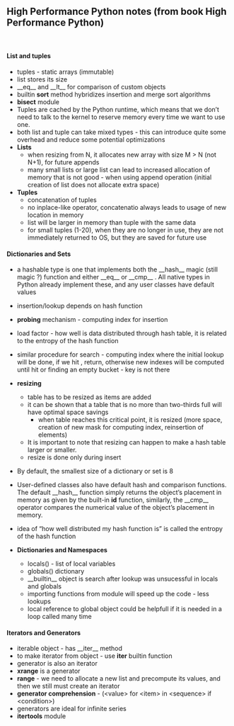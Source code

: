 ## High Performance Python notes (from book High Performance Python) 

<br/>

#### <b>List and tuples</b> 
- tuples - static arrays (immutable)
- list stores its size
- \_\_eq\_\_ and \_\_lt\_\_ for comparison of custom objects
- builtin <b>sort</b> method hybridizes insertion and merge sort algorithms
- <b>bisect</b> module
- Tuples are cached by the Python runtime, which means that we don’t need to talk
to the kernel to reserve memory every time we want to use one. 
- both list and tuple can take mixed types - this can introduce quite some overhead and reduce some potential optimizations
- <b>Lists</b>
    - when resizing from N, it allocates new array with size M > N (not N+1), for future appends
    - many small lists or large list can lead to increased allocation of memory that is not good - when using append operation (initial creation of list does not allocate extra space)
- <b>Tuples</b>
    - concatenation of tuples
    - no inplace-like operator, concatenatio always leads to usage of new location in memory
    - list will be larger in memory than tuple with the same data
    - for small tuples (1-20), when they are no longer in use, they are not immediately returned to OS, but they are saved for future use

#### <b>Dictionaries and Sets</b>

- a hashable type is one that implements both the \_\_hash\_\_ magic (still magic ?)
function and either \_\_eq\_\_ or \_\_cmp\_\_ . All native types in Python already implement these, and any user classes have default values

- insertion/lookup depends on hash function
- <b>probing</b> mechanism - computing index for insertion
- load factor - how well is data distributed through hash table, it is related to the entropy of the hash function
- similar procedure for search - computing index where the initial lookup will be done, if we hit , return, otherwise new indexes will be computed until hit or finding an empty bucket - key is not there
- <b>resizing</b>
    - table has to be resized as items are added
    - it can be shown that a table that is no more than two-thirds full will have optimal space savings
        - when table reaches this critical point, it is resized (more space, creation of new mask for computing index, reinsertion of elements)
    - It is important to note that resizing can happen to make a hash table larger or smaller.
    - resize is done only during insert
- By default, the smallest size of a dictionary or set is 8
- User-defined classes also have default hash and comparison functions. The default
\_\_hash\_\_ function simply returns the object’s placement in memory as given by the
built-in <b>id</b> function, similarly, the \_\_cmp\_\_ operator compares the numerical value of the object’s placement in memory.
- idea of “how well distributed my hash function is” is called the entropy of the hash function
- <b>Dictionaries and Namespaces</b>
    - locals() - list of local variables
    - globals() dictionary
    - \_\_builtin\_\_ object is search after lookup was unsucessful in locals and globals
    - importing functions from module will speed up the code - less lookups
    - local reference to global object could be helpfull if it is needed in a loop called many time

#### <b>Iterators and Generators</b>

- iterable object - has \_\_iter\_\_ method
- to make iterator from object - use <b>iter</b> builtin function
- generator is also an iterator
- <b>xrange</b> is a generator
- <b>range</b> - we need to allocate
a new list and precompute its values, and then we still must create an iterator
- <b>generator comprehension</b> - (\<value\> for \<item\> in \<sequence\> if \<condition\>)
- generators are ideal for infinite series
- <b>itertools</b> module 





